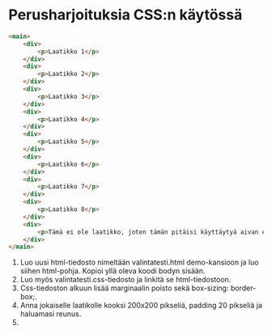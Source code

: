 # Perusharjoituksia CSS:n käytössä

````html
<main>
    <div>
        <p>Laatikko 1</p>
    </div>
    <div>
        <p>Laatikko 2</p>
    </div>
    <div>
        <p>Laatikko 3</p>
    </div>
    <div>
        <p>Laatikko 4</p>
    </div>
    <div>
        <p>Laatikko 5</p>
    </div>
    <div>
        <p>Laatikko 6</p>
    </div>
    <div>
        <p>Laatikko 7</p>
    </div>
    <div>
        <p>Laatikko 8</p>
    </div>
    <div>
        <p>Tämä ei ole laatikko, joten tämän pitäisi käyttäytyä aivan eri tavalla kuin niiden elementtien, joissa lukee laatikko.</p>
    </div>
</main>
````

1. Luo uusi html-tiedosto nimeltään valintatesti.html demo-kansioon ja luo siihen html-pohja. Kopioi yllä oleva koodi bodyn sisään.
2. Luo myös valintatesti.css-tiedosto ja linkitä se html-tiedostoon.
3. Css-tiedoston alkuun lisää marginaalin poisto sekä box-sizing: border-box;.
4. Anna jokaiselle laatikolle kooksi 200x200 pikseliä, padding 20 pikseliä ja haluamasi reunus.
5. 